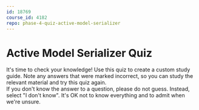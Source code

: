 ```yaml
---
id: 18769
course_id: 4182
repo: phase-4-quiz-active-model-serializer
---
```


# Active Model Serializer Quiz

It's time to check your knowledge! Use this quiz to create a custom study guide.
Note any answers that were marked incorrect, so you can study the relevant
material and try this quiz again.  
If you don't know the answer to a question, please do not guess. Instead, select
"I don't know". It's OK not to know everything and to admit when we're unsure.
